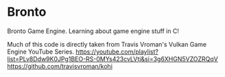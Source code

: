 # Bronto
Bronto Game Engine. Learning about game engine stuff in C!

Much of this code is directly taken from Travis Vroman's Vulkan Game Engine YouTube Series.
https://youtube.com/playlist?list=PLv8Ddw9K0JPg1BEO-RS-0MYs423cvLVtj&si=3g6XHGN5VZOZRQqV
https://github.com/travisvroman/kohi